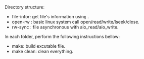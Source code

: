Directory structure: 

- file-infor: get file's information using <struct stat>.
- open-rw   : basic linux system call open/read/write/lseek/close.
- rw-sync   : file asynchronous with aio_read/aio_write.

In each folder, perform the following instructions bellow:

- make: build excutable file.
- make clean: clean everything.
